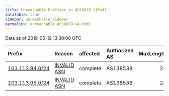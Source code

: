 ```yaml
---
title: Unreachable Prefixes in AS58879 (IPv4)
datatable: true
sidebar: unreachable_sidebar
permalink: unreachable_AS58879-v4.html
---
```


Data as of 2019-05-19 13:30:00 UTC


<div class="datatable-begin"></div>

| Prefix                                                   | Reason                                                                                                 | affected   | Authorized AS   |   MaxLength | Anchor                                       |   unreachable /24s |
|:---------------------------------------------------------|:-------------------------------------------------------------------------------------------------------|:-----------|:----------------|------------:|:---------------------------------------------|-------------------:|
| [103.113.94.0/24](https://stat.ripe.net/103.113.94.0/24) | [INVALID ASN](https://rpki-validator.ripe.net/announcement-preview?asn=AS58879&prefix=103.113.94.0/24) | complete   | AS138538        |          24 | [APNIC](unreachable_APNIC_RPKI_Root-v4.html) |                  1 |
| [103.113.95.0/24](https://stat.ripe.net/103.113.95.0/24) | [INVALID ASN](https://rpki-validator.ripe.net/announcement-preview?asn=AS58879&prefix=103.113.95.0/24) | complete   | AS138538        |          24 | [APNIC](unreachable_APNIC_RPKI_Root-v4.html) |                  1 |

<div class="datatable-end"></div>
